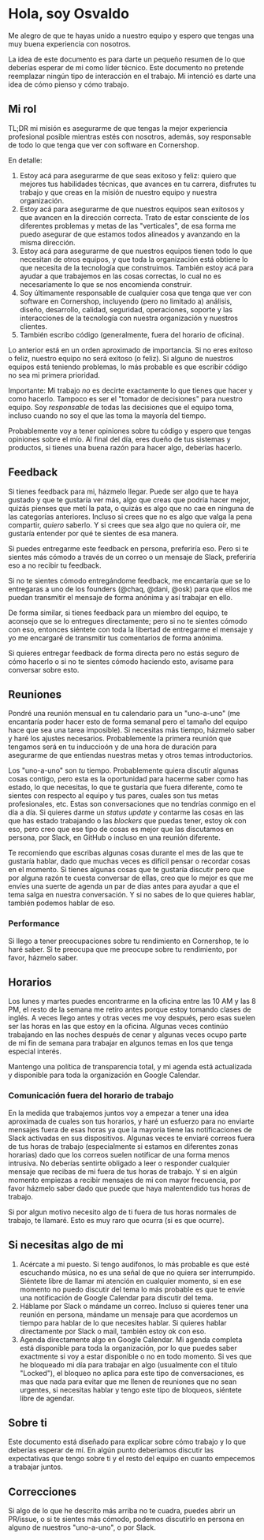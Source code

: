 # Hola, soy Osvaldo

Me alegro de que te hayas unido a nuestro equipo y espero que tengas una muy buena experiencia con nosotros.

La idea de este documento es para darte un pequeño resumen de lo que deberías esperar de mi como líder técnico. Este documento no pretende reemplazar ningún tipo de interacción en el trabajo. Mi intenció es darte una idea de cómo pienso y cómo trabajo.

## Mi rol

TL;DR mi misión es asegurarme de que tengas la mejor experiencia profesional posible mientras estés con nosotros, además, soy responsable de todo lo que tenga que ver con software en Cornershop.

En detalle:

1.  Estoy acá para asegurarme de que seas exitoso y feliz: quiero que mejores tus habilidades técnicas, que avances en tu carrera, disfrutes tu trabajo y que creas en la misión de nuestro equipo y nuestra organización.
2.  Estoy acá para asegurarme de que nuestros equipos sean exitosos y que avancen en la dirección correcta. Trato de estar consciente de los diferentes problemas y metas de las "verticales", de esa forma me puedo asegurar de que estamos todos alineados y avanzando en la misma dirección.
3.  Estoy acá para asegurarme de que nuestros equipos tienen todo lo que necesitan de otros equipos, y que toda la organización está obtiene lo que necesita de la tecnología que construimos. También estoy acá para ayudar a que trabajemos en las cosas correctas, lo cual no es necesariamente lo que se nos encomienda construir.
4.   Soy últimamente responsable de cualquier cosa que tenga que ver con software en Cornershop, incluyendo (pero no limitado a) análisis, diseño, desarrollo, calidad, seguridad, operaciones, soporte y las interacciones de la tecnología con nuestra organización y nuestros clientes.
5.  También escribo código (generalmente, fuera del horario de oficina).

Lo anterior está en un orden aproximado de importancia. Si no eres exitoso o feliz, nuestro equipo no será exitoso (o feliz). Si alguno de nuestros equipos está teniendo problemas, lo más probable es que escribir código no sea mi primera prioridad.

Importante: Mi trabajo _no_ es decirte exactamente lo que tienes que hacer y como hacerlo. Tampoco es ser el "tomador de decisiones" para nuestro equipo. Soy _responsable_ de todas las decisiones que el equipo toma, incluso cuando no soy el que las toma la mayoría del tiempo.

Probablemente voy a tener opiniones sobre tu código y espero que tengas opiniones sobre el mío. Al final del día, eres dueño de tus sistemas y productos, si tienes una buena razón para hacer algo, deberías hacerlo.

## Feedback

Si tienes feedback para mi, házmelo llegar. Puede ser algo que te haya gustado y que te gustaría ver más, algo que creas que podría hacer mejor, quizás pienses que metí la pata, o quizás es algo que no cae en ninguna de las categorías anteriores. Incluso si crees que no es algo que valga la pena compartir, _quiero_ saberlo. Y si crees que sea algo que no quiera oír, me gustaría entender por qué te sientes de esa manera.

Si puedes entregarme este feedback en persona, preferiría eso. Pero si te sientes más cómodo a través de un correo o un mensaje de Slack, preferiría eso a no recibir tu feedback.

Si no te sientes cómodo entregándome feedback, me encantaría que se lo entregaras a uno de los founders (@chaq, @dani, @osk) para que ellos me puedan transmitir el mensaje de forma anónima y así trabajar en ello.

De forma similar, si tienes feedback para un miembro del equipo, te aconsejo que se lo entregues directamente; pero si no te sientes cómodo con eso, entonces siéntete con toda la libertad de entregarme el mensaje y yo me encargaré de transmitir tus comentarios de forma anónima.

Si quieres entregar feedback de forma directa pero no estás seguro de cómo hacerlo o si no te sientes cómodo haciendo esto, avísame para conversar sobre esto.

## Reuniones

Pondré una reunión mensual en tu calendario para un "uno-a-uno" (me encantaría poder hacer esto de forma semanal pero el tamaño del equipo hace que sea una tarea imposible). Si necesitas más tiempo, házmelo saber y haré los ajustes necesarios. Probablemente la primera reunión que tengamos será en tu induccioón y de una hora de duración para asegurarme de que entiendas nuestras metas y otros temas introductorios.

Los "uno-a-uno" son _tu_ tiempo. Probablemente quiera discutir algunas cosas contigo, pero esta es la oportunidad para hacerme saber como has estado, lo que necesitas, lo que te gustaría que fuera diferente, como te sientes con respecto al equipo y tus pares, cuales son tus metas profesionales, etc. Estas son conversaciones que no tendrías conmigo en el día a día. Si quieres darme un _status update_ y contarme las cosas en las que has estado trabajando o las _blockers_ que puedas tener, estoy ok con eso, pero creo que ese tipo de cosas es mejor que las discutamos en persona, por Slack, en GitHub o incluso en una reunión diferente.

Te recomiendo que escribas algunas cosas durante el mes de las que te gustaría hablar, dado que muchas veces es difícil pensar o recordar cosas en el momento. Si tienes algunas cosas que te gustaría discutir pero que por alguna razón te cuesta conversar de ellas, creo que lo mejor es que me envíes una suerte de agenda un par de dias antes para ayudar a que el tema salga en nuestra conversación. Y si no sabes de lo que quieres hablar, también podemos hablar de eso.

### Performance

Si llego a tener preocupaciones sobre tu rendimiento en Cornershop, te lo haré saber. Si te preocupa que me preocupe sobre tu rendimiento, por favor, házmelo saber.

## Horarios

Los lunes y martes puedes encontrarme en la oficina entre las 10 AM y las 8 PM, el resto de la semana me retiro antes porque estoy tomando clases de inglés. A veces llego antes y otras veces me voy después, pero esas suelen ser las horas en las que estoy en la oficina. Algunas veces continúo trabajando en las noches después de cenar y algunas veces ocupo parte de mi fin de semana para trabajar en algunos temas en los que tenga especial interés.

Mantengo una política de transparencia total, y mi agenda está actualizada y disponible para toda la organización en Google Calendar.

### Comunicación fuera del horario de trabajo

En la medida que trabajemos juntos voy a empezar a tener una idea aproximada de cuales son tus horarios, y haré un esfuerzo para no enviarte mensajes fuera de esas horas ya que la mayoría tiene las notificaciones de Slack activadas en sus dispositivos. Algunas veces te enviaré correos fuera de tus horas de trabajo (especialmente si estamos en diferentes zonas horarias) dado que los correos suelen notificar de una forma menos intrusiva. No deberías sentirte obligado a leer o responder cualquier mensaje que recibas de mi fuera de tus horas de trabajo. Y si en algún momento empiezas a recibir mensajes de mi con mayor frecuencia, por favor házmelo saber dado que puede que haya malentendido tus horas de trabajo.

Si por algun motivo necesito algo de ti fuera de tus horas normales de trabajo, te llamaré. Esto es muy raro que ocurra (si es que ocurre).

## Si necesitas algo de mi

1.  Acércate a mi puesto. Si tengo audífonos, lo más probable es que esté escuchando música, no es una señal de que no quiera ser interrumpido. Siéntete libre de llamar mi atención en cualquier momento, si en ese momento no puedo discutir del tema lo más probable es que te envíe una notificación de Google Calendar para discutir del tema.
2.  Háblame por Slack o mándame un correo. Incluso si quieres tener una reunión en persona, mándame un mensaje para que acordemos un tiempo para hablar de lo que necesites hablar. Si quieres hablar directamente por Slack o mail, también estoy ok con eso.
3.  Agenda directamente algo en Google Calendar. Mi agenda completa está disponible para toda la organización, por lo que puedes saber exactmente si voy a estar disponible o no en todo momento. Si ves que he bloqueado mi día para trabajar en algo (usualmente con el título "Locked"), el bloqueo no aplica para este tipo de conversaciones, es mas que nada para evitar que me llenen de reuniones que no sean urgentes, si necesitas hablar y tengo este tipo de bloqueos, siéntete libre de agendar.

## Sobre ti

Este documento está diseñado para explicar sobre cómo trabajo y lo que deberías esperar de mí. En algún punto deberíamos discutir las expectativas que tengo sobre ti y el resto del equipo en cuanto empecemos a trabajar juntos.

## Correcciones

Si algo de lo que he descrito más arriba no te cuadra, puedes abrir un PR/issue, o si te sientes más cómodo, podemos discutirlo en persona en alguno de nuestros "uno-a-uno", o por Slack.
